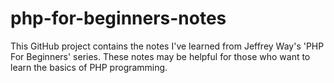 # php-for-beginners-notes
This GitHub project contains the notes I've learned from Jeffrey Way's 'PHP For Beginners' series. These notes may be helpful for those who want to learn the basics of PHP programming.
